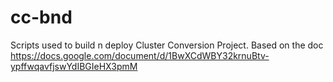 # cc-bnd
Scripts used to build n deploy Cluster Conversion Project. Based on the doc https://docs.google.com/document/d/1BwXCdWBY32krnuBtv-ypffwqavfjswYdIBGIeHX3pmM
